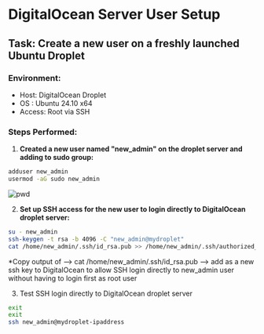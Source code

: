 # DigitalOcean Server User Setup

## Task: Create a new user on a freshly launched Ubuntu Droplet

### Environment:
- Host: DigitalOcean Droplet
- OS : Ubuntu 24.10 x64
- Access: Root via SSH

### Steps Performed:

1. **Created a new user named "new_admin" on the droplet server and adding to sudo group:**

```bash
adduser new_admin
usermod -aG sudo new_admin
```
![pwd](https://github.com/user-attachments/assets/02df1c8e-f085-46f5-b207-56522f961fb0)


2. **Set up SSH access for the new user to login directly to DigitalOcean droplet server:**

```bash
su - new_admin
ssh-keygen -t rsa -b 4096 -C "new_admin@mydroplet"
cat /home/new_admin/.ssh/id_rsa.pub >> /home/new_admin/.ssh/authorized_keys
```

*Copy output of --> cat /home/new_admin/.ssh/id_rsa.pub --> add as a new ssh key to DigitalOcean to allow SSH login directly to new_admin user without having to login first as root user


3. Test SSH login directly to DigitalOcean droplet server

```bash
exit
exit
ssh new_admin@mydroplet-ipaddress
```



